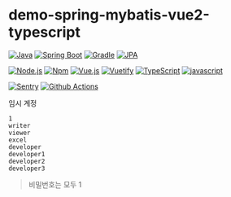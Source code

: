 # demo-spring-mybatis-vue2-typescript

[![Java](https://img.shields.io/badge/Java-v17-red.svg?&logo=java)](https://www.oracle.com/java/technologies/downloads/)
[![Spring Boot](https://img.shields.io/badge/Spring%20Boot-v2.5-deepgreen.svg?&logo=spring)](https://spring.io/projects/spring-boot)
[![Gradle](https://img.shields.io/badge/Gradle-v7.2-darkblue.svg?&logo=apache)](https://gradle.org/)
[![JPA](https://img.shields.io/badge/jpa-v2.5-deepgreen.svg?&logo=Spring)](https://spring.io/projects/spring-data-jpa)

[![Node.js](https://img.shields.io/badge/Node.js-v14-darkgreen.svg?logo=node.js)](https://nodejs.org/)
[![Npm](https://img.shields.io/badge/npm-v6-blue.svg?logo=npm)](https://nodejs.org/)
[![Vue.js](https://img.shields.io/badge/Vue.js-v2.6-deepgreen.svg?logo=vue.js)](https://kr.vuejs.org/v2/guide/index.html)
[![Vuetify](https://img.shields.io/badge/Vuetify-v2.5-blue.svg?logo=vuetify)](https://vuetifyjs.com/)
[![TypeScript](https://img.shields.io/badge/TypeScript-v4.4-blue.svg?logo=typescript)](https://www.typescriptlang.org/)
[![javascript](https://img.shields.io/badge/javascript-ESNext-orange.svg)]()

[![Sentry](https://img.shields.io/badge/Monitorning-Sentry-purple.svg)](https://sentry.io/)
[![Github Actions](https://img.shields.io/badge/CI/CD-Github%20Actions-black.svg)](https://github.com/features/actions)


임시 계정

```
1
writer
viewer
excel
developer
developer1
developer2
developer3
```

> 비밀번호는 모두 1
